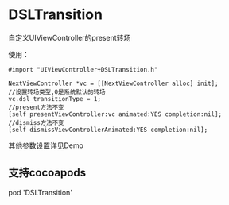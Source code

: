 # DSLTransition
自定义UIViewController的present转场

使用：
```
#import "UIViewController+DSLTransition.h"

NextViewController *vc = [[NextViewController alloc] init];
//设置转场类型,0是系统默认的转场
vc.dsl_transitionType = 1;
//present方法不变
[self presentViewController:vc animated:YES completion:nil];
//dismiss方法不变
[self dismissViewControllerAnimated:YES completion:nil];
```
其他参数设置详见Demo


## 支持cocoapods
pod 'DSLTransition'
